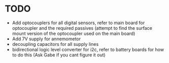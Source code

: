 # TODO
- Add optocouplers for all digital sensors, refer to main board for optocoupler
and the required passives (attempt to find the surface mount version of the
optocoupler used on the main board)
- Add 7V supply for annemometor
- decoupling capacitors for all supply lines
- bidirectional logic level converter for i2c, refer to battery boards
for how to do this (Ask Gabe if you cant figure it out)

